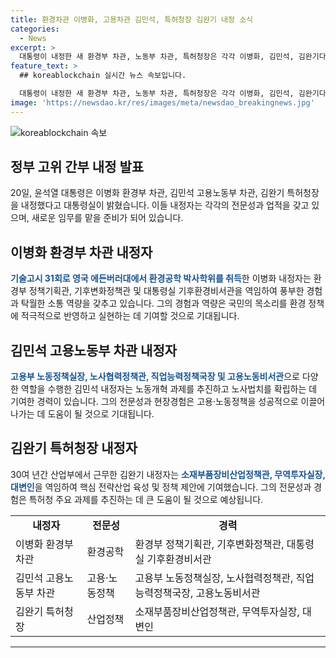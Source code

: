 ```yaml
---
title: 환경차관 이병화, 고용차관 김민석, 특허청장 김완기 내정 소식
categories:
  - News
excerpt: >
  대통령이 내정한 새 환경부 차관, 노동부 차관, 특허청장은 각각 이병화, 김민석, 김완기다. 이병화는 환경부에서 정책기획관과 기후변화정책관을 역임한 경험과 소통 능력을 바탕으로 국민의 목소리를 환경 정책에 담아낼 것으로 보인다. 김민석은 고용부 노동정책실장으로 경험을 쌓아온 노동정책 전문가로, 김완기는 산업부에서 다수의 주요 직위를 역임한 풍부한 정책 경험을 가진 인재로 소개되었다.
feature_text: >
  ## koreablockchain 실시간 뉴스 속보입니다.

  대통령이 내정한 새 환경부 차관, 노동부 차관, 특허청장은 각각 이병화, 김민석, 김완기다. 이병화는 환경부에서 정책기획관과 기후변화정책관을 역임한 경험과 소통 능력을 바탕으로 국민의 목소리를 환경 정책에 담아낼 것으로 보인다. 김민석은 고용부 노동정책실장으로 경험을 쌓아온 노동정책 전문가로, 김완기는 산업부에서 다수의 주요 직위를 역임한 풍부한 정책 경험을 가진 인재로 소개되었다.
image: 'https://newsdao.kr/res/images/meta/newsdao_breakingnews.jpg'
---
```


<p><img src="https://newsdao.kr/res/images/meta/newsdao_breakingnews.jpg" alt="koreablockchain 속보" /></p>

<h2 data-ke-size="size26">정부 고위 간부 내정 발표</h2>

<p data-ke-size="size16">20일, 윤석열 대통령은 이병화 환경부 차관, 김민석 고용노동부 차관, 김완기 특허청장을 내정했다고 대통령실이 밝혔습니다. 이들 내정자는 각각의 전문성과 업적을 갖고 있으며, 새로운 임무를 맡을 준비가 되어 있습니다.</p>

<h2 data-ke-size="size24">이병화 환경부 차관 내정자</h2>

<p data-ke-size="size16"><b><span style="color: #1a5490;">기술고시 31회로 영국 에든버러대에서 환경공학 박사학위를 취득</span></b>한 이병화 내정자는 환경부 정책기획관, 기후변화정책관 및 대통령실 기후환경비서관을 역임하여 풍부한 경험과 탁월한 소통 역량을 갖추고 있습니다. 그의 경험과 역량은 국민의 목소리를 환경 정책에 적극적으로 반영하고 실현하는 데 기여할 것으로 기대됩니다.</p>

<h2 data-ke-size="size24">김민석 고용노동부 차관 내정자</h2>

<p data-ke-size="size16"><b><span style="color: #1a5490;">고용부 노동정책실장, 노사협력정책관, 직업능력정책국장 및 고용노동비서관</span></b>으로 다양한 역할을 수행한 김민석 내정자는 노동개혁 과제를 추진하고 노사법치를 확립하는 데 기여한 경력이 있습니다. 그의 전문성과 현장경험은 고용·노동정책을 성공적으로 이끌어 나가는 데 도움이 될 것으로 기대됩니다.</p>

<h2 data-ke-size="size24">김완기 특허청장 내정자</h2>

<p data-ke-size="size16">30여 년간 산업부에서 근무한 김완기 내정자는 <b><span style="color: #1a5490;">소재부품장비산업정책관, 무역투자실장, 대변인</span></b>을 역임하여 핵심 전략산업 육성 및 정책 제안에 기여했습니다. 그의 전문성과 경험은 특허청 주요 과제를 추진하는 데 큰 도움이 될 것으로 예상됩니다.</p>

<table>
    <tbody>
        <tr>
            <td style="text-align: center; height: 17px;"><b>내정자</b></td>
            <td style="text-align: center; height: 17px;"><b>전문성</b></td>
            <td style="text-align: center; height: 17px;"><b>경력</b></td>
        </tr>
        <tr>
            <td style="text-align: left; height: 17px;">이병화 환경부 차관</td>
            <td style="text-align: left; height: 17px;">환경공학</td>
            <td style="text-align: left; height: 17px;">환경부 정책기획관, 기후변화정책관, 대통령실 기후환경비서관</td>
        </tr>
        <tr>
            <td style="text-align: left; height: 17px;">김민석 고용노동부 차관</td>
            <td style="text-align: left; height: 17px;">고용·노동정책</td>
            <td style="text-align: left; height: 17px;">고용부 노동정책실장, 노사협력정책관, 직업능력정책국장, 고용노동비서관</td>
        </tr>
        <tr>
            <td style="text-align: left; height: 17px;">김완기 특허청장</td>
            <td style="text-align: left; height: 17px;">산업정책</td>
            <td style="text-align: left; height: 17px;">소재부품장비산업정책관, 무역투자실장, 대변인</td>
        </tr>
    </tbody>
</table>

<hr>

<p data-ke-size="size16"></p>

